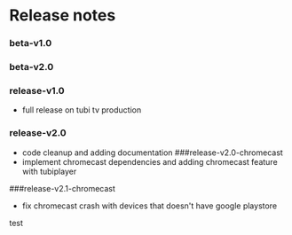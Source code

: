 # Release notes

### beta-v1.0
### beta-v2.0
### release-v1.0
* full release on tubi tv production
### release-v2.0
* code cleanup and adding documentation 
###release-v2.0-chromecast
* implement chromecast dependencies and adding chromecast feature with tubiplayer

###release-v2.1-chromecast
* fix chromecast crash with devices that doesn't have google playstore 


test
